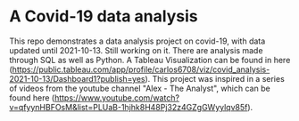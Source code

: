 # A Covid-19 data analysis
This repo demonstrates a data analysis project on covid-19, with data updated until 2021-10-13.
Still working on it.
There are analysis made through SQL as well as Python.
A Tableau Visualization can be found in here (https://public.tableau.com/app/profile/carlos6708/viz/covid_analysis-2021-10-13/Dashboard1?publish=yes).
This project was inspired in a series of videos from the youtube channel "Alex - The Analyst", which can be found here (https://www.youtube.com/watch?v=qfyynHBFOsM&list=PLUaB-1hjhk8H48Pj32z4GZgGWyylqv85f).
